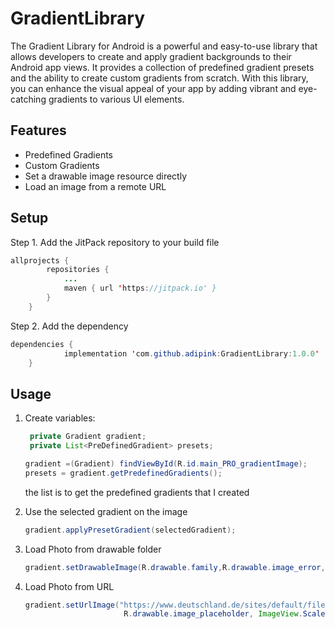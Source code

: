 # GradientLibrary
The Gradient Library for Android is a powerful and easy-to-use library that allows developers
to create and apply gradient backgrounds to their Android app views.
It provides a collection of predefined gradient presets and the ability to create custom gradients from scratch.
With this library, you can enhance the visual appeal of your app by adding vibrant and eye-catching gradients to various UI elements.

## Features
- Predefined Gradients
- Custom Gradients
- Set a drawable image resource directly
- Load an image from a remote URL

## Setup
Step 1. Add the JitPack repository to your build file
```java
allprojects {
		repositories {
			...
			maven { url 'https://jitpack.io' }
		}
	}
```

Step 2. Add the dependency
```java
dependencies {
	        implementation 'com.github.adipink:GradientLibrary:1.0.0'
	}
```

## Usage
1. Create variables:
   ```java
    private Gradient gradient;
    private List<PreDefinedGradient> presets;

   gradient =(Gradient) findViewById(R.id.main_PRO_gradientImage);
   presets = gradient.getPredefinedGradients();
   ```
   the list is to get the predefined gradients that I created

2. Use the selected gradient on the image
   ```java
   gradient.applyPresetGradient(selectedGradient);
   ```

3. Load Photo from drawable folder
   ```java
   gradient.setDrawableImage(R.drawable.family,R.drawable.image_error,R.drawable.image_placeholder,ImageView.ScaleType.CENTER_CROP);
   ```

4. Load Photo from URL
   ```java
   gradient.setUrlImage("https://www.deutschland.de/sites/default/files/media/image/tdt_15052020_wie_familien_in_deutschland_leben_gemeinsam.jpg",R.drawable.image_error,
                         R.drawable.image_placeholder, ImageView.ScaleType.CENTER_CROP);
   ```
